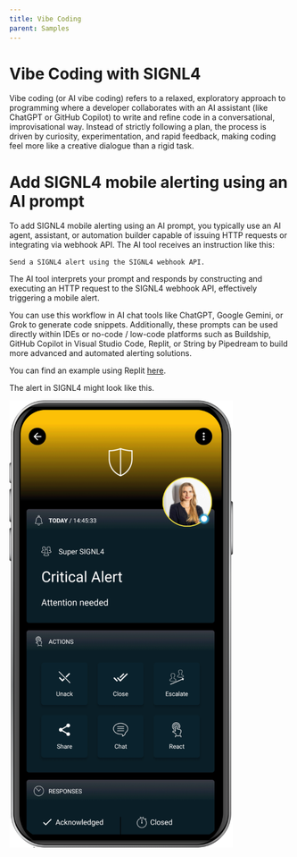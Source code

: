 ```yaml
---
title: Vibe Coding
parent: Samples
---
```


# Vibe Coding with SIGNL4

Vibe coding (or AI vibe coding) refers to a relaxed, exploratory approach to programming where a developer collaborates with an AI assistant (like ChatGPT or GitHub Copilot) to write and refine code in a conversational, improvisational way. Instead of strictly following a plan, the process is driven by curiosity, experimentation, and rapid feedback, making coding feel more like a creative dialogue than a rigid task.

# Add SIGNL4 mobile alerting using an AI prompt

To add SIGNL4 mobile alerting using an AI prompt, you typically use an AI agent, assistant, or automation builder capable of issuing HTTP requests or integrating via webhook API. The AI tool receives an instruction like this:

```
Send a SIGNL4 alert using the SIGNL4 webhook API.
```

The AI tool interprets your prompt and responds by constructing and executing an HTTP request to the SIGNL4 webhook API, effectively triggering a mobile alert.

You can use this workflow in AI chat tools like ChatGPT, Google Gemini, or Grok to generate code snippets. Additionally, these prompts can be used directly within IDEs or no-code / low-code platforms such as Buildship, GitHub Copilot in Visual Studio Code, Replit, or String by Pipedream to build more advanced and automated alerting solutions.

You can find an example using Replit [here](https://docs.signl4.com/integrations/replit/replit.html).

The alert in SIGNL4 might look like this.

![SIGNL4 Alert](signl4-alert.png)
